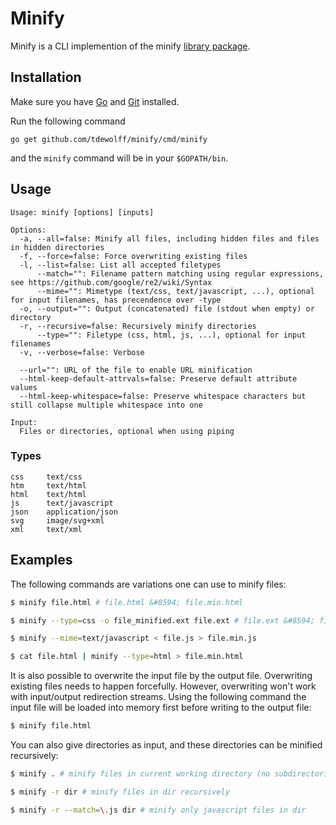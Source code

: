 # Minify
Minify is a CLI implemention of the minify [library package](https://github.com/tdewolff/minify/blob/master/README.md).

## Installation
Make sure you have [Go](http://golang.org/) and [Git](http://git-scm.com/) installed.

Run the following command

	go get github.com/tdewolff/minify/cmd/minify

and the `minify` command will be in your `$GOPATH/bin`.

## Usage

	Usage: minify [options] [inputs]

	Options:
	  -a, --all=false: Minify all files, including hidden files and files in hidden directories
	  -f, --force=false: Force overwriting existing files
	  -l, --list=false: List all accepted filetypes
		  --match="": Filename pattern matching using regular expressions, see https://github.com/google/re2/wiki/Syntax
		  --mime="": Mimetype (text/css, text/javascript, ...), optional for input filenames, has precendence over -type
	  -o, --output="": Output (concatenated) file (stdout when empty) or directory
	  -r, --recursive=false: Recursively minify directories
		  --type="": Filetype (css, html, js, ...), optional for input filenames
	  -v, --verbose=false: Verbose

	  --url="": URL of the file to enable URL minification
	  --html-keep-default-attrvals=false: Preserve default attribute values
	  --html-keep-whitespace=false: Preserve whitespace characters but still collapse multiple whitespace into one

	Input:
	  Files or directories, optional when using piping

### Types

	css     text/css
	htm     text/html
	html    text/html
	js      text/javascript
	json    application/json
	svg     image/svg+xml
	xml     text/xml

## Examples
The following commands are variations one can use to minify files:

```sh
$ minify file.html # file.html &#8594; file.min.html

$ minify --type=css -o file_minified.ext file.ext # file.ext &#8594; file_minified.ext

$ minify --mime=text/javascript < file.js > file.min.js

$ cat file.html | minify --type=html > file.min.html
```

It is also possible to overwrite the input file by the output file. Overwriting existing files needs to happen forcefully. However, overwriting won't work with input/output redirection streams. Using the following command the input file will be loaded into memory first before writing to the output file:

```sh
$ minify file.html
```

You can also give directories as input, and these directories can be minified recursively:
```sh
$ minify . # minify files in current working directory (no subdirectories)

$ minify -r dir # minify files in dir recursively

$ minify -r --match=\.js dir # minify only javascript files in dir
```
